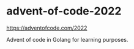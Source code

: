 # advent-of-code-2022

https://adventofcode.com/2022

Advent of code in Golang for learning purposes.
